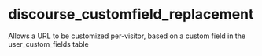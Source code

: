 discourse_customfield_replacement
=================================

Allows a URL to be customized per-visitor, based on a custom field in the user_custom_fields table
